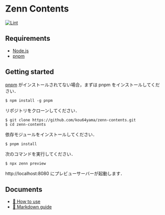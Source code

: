 # Zenn Contents

[![Lint](https://github.com/kou64yama/zenn-contents/workflows/Lint/badge.svg?branch=main&event=push)](https://github.com/kou64yama/zenn-contents/actions?query=workflow:Lint+branch:main+event:push)

## Requirements

- [Node.js](https://nodejs.org)
- [pnpm](https://github.com/pnpm/pnpm)

## Getting started

[pnpm](https://github.com/pnpm/pnpm) がインストールされてない場合，まずは pnpm をインストールしてください．

```shell
$ npm install -g pnpm
```

リポジトリをクローンしてください．

```shell
$ git clone https://github.com/kou64yama/zenn-contents.git
$ cd zenn-contents
```

依存モジュールをインストールしてください．

```shell
$ pnpm install
```

次のコマンドを実行してください．

```shell
$ npx zenn preview
```

http://localhost:8080 にプレビューサーバーが起動します．

## Documents

- [📘 How to use](https://zenn.dev/zenn/articles/zenn-cli-guide)
- [📘 Markdown guide](https://zenn.dev/zenn/articles/markdown-guide)
